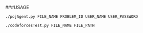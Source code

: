 ###USAGE

```
./pojAgent.py FILE_NAME PROBLEM_ID USER_NAME USER_PASSWORD
```

```
./codeforcesTest.py FILE_NAME FILE_PATH
```
